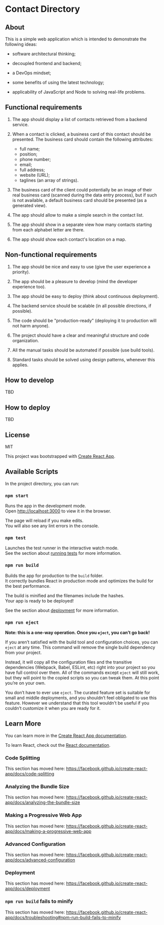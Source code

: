 # Contact Directory

## About

This is a simple web application which is intended to demonstrate the following ideas:

- software architectural thinking;

- decoupled frontend and backend;

- a DevOps mindset;

- some benefits of using the latest technology;

- applicability of JavaScript and Node to solving real-life problems.

## Functional requirements

1. The app should display a list of contacts retrieved from a backend service.

1. When a contact is clicked, a business card of this contact should be presented.
The business card should contain the following attributes:
    - full name;
    - position;
    - phone number;
    - email;
    - full address;
    - website (URL);
    - taglines (an array of strings).

1. The business card of the client could potentially be an image of their real business card (scanned during the data entry process), but if such is not available, a default business card should be presented (as a generated view).

1. The app should allow to make a simple search in the contact list.

1. The app should show in a separate view how many contacts starting from each alphabet letter are there.

1. The app should show each contact's location on a map.

## Non-functional requirements

1. The app should be nice and easy to use (give the user experience a priority).

1. The app should be a pleasure to develop (mind the developer experience too).

1. The app should be easy to deploy (think about continuous deployment).

1. The backend service should be scalable (in all possible directions, if possible).

1. The code should be "production-ready" (deploying it to production will not harm anyone).

1. The project should have a clear and meaningful structure and code organization.

1. All the manual tasks should be automated if possible (use build tools).

1. Standard tasks should be solved using design patterns, whenever this applies.

## How to develop

TBD

## How to deploy

TBD

## License

MIT

This project was bootstrapped with [Create React App](https://github.com/facebook/create-react-app).

## Available Scripts

In the project directory, you can run:

### `npm start`

Runs the app in the development mode.<br>
Open [http://localhost:3000](http://localhost:3000) to view it in the browser.

The page will reload if you make edits.<br>
You will also see any lint errors in the console.

### `npm test`

Launches the test runner in the interactive watch mode.<br>
See the section about [running tests](https://facebook.github.io/create-react-app/docs/running-tests) for more information.

### `npm run build`

Builds the app for production to the `build` folder.<br>
It correctly bundles React in production mode and optimizes the build for the best performance.

The build is minified and the filenames include the hashes.<br>
Your app is ready to be deployed!

See the section about [deployment](https://facebook.github.io/create-react-app/docs/deployment) for more information.

### `npm run eject`

**Note: this is a one-way operation. Once you `eject`, you can’t go back!**

If you aren’t satisfied with the build tool and configuration choices, you can `eject` at any time. This command will remove the single build dependency from your project.

Instead, it will copy all the configuration files and the transitive dependencies (Webpack, Babel, ESLint, etc) right into your project so you have full control over them. All of the commands except `eject` will still work, but they will point to the copied scripts so you can tweak them. At this point you’re on your own.

You don’t have to ever use `eject`. The curated feature set is suitable for small and middle deployments, and you shouldn’t feel obligated to use this feature. However we understand that this tool wouldn’t be useful if you couldn’t customize it when you are ready for it.

## Learn More

You can learn more in the [Create React App documentation](https://facebook.github.io/create-react-app/docs/getting-started).

To learn React, check out the [React documentation](https://reactjs.org/).

### Code Splitting

This section has moved here: https://facebook.github.io/create-react-app/docs/code-splitting

### Analyzing the Bundle Size

This section has moved here: https://facebook.github.io/create-react-app/docs/analyzing-the-bundle-size

### Making a Progressive Web App

This section has moved here: https://facebook.github.io/create-react-app/docs/making-a-progressive-web-app

### Advanced Configuration

This section has moved here: https://facebook.github.io/create-react-app/docs/advanced-configuration

### Deployment

This section has moved here: https://facebook.github.io/create-react-app/docs/deployment

### `npm run build` fails to minify

This section has moved here: https://facebook.github.io/create-react-app/docs/troubleshooting#npm-run-build-fails-to-minify
